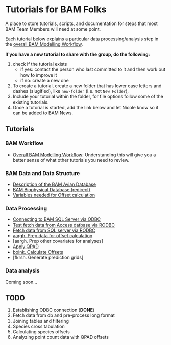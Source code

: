 # Tutorials for BAM Folks

A place to store tutorials, scripts, and documentation for steps that most BAM Team Members will need at some point.

Each tutorial below explains a particular data processing/analysis step in the [overall BAM Modelling Workflow](https://github.com/borealbirds/tutorials/blob/master/overall-bam-modelling-workflow/README.md). 

**If you have a new tutorial to share with the group, do the following:**

1. check if the tutorial exists
    * if yes: contact the person who last committed to it and then work out how to improve it
    * if no: create a new one
2. To create a tutorial, create a new folder that has lower case letters and dashes (slugified), like `new-folder` (i.e. not `New Folder`),
2. Include your tutorial within the folder, for file options follow some of the existing tutorials.
4. Once a tutorial is started, add the link below and let Nicole know so it can be added to BAM News. 

## Tutorials

### BAM Workflow
* [Overall BAM Modelling Workflow](https://github.com/borealbirds/tutorials/blob/master/overall-bam-modelling-workflow/README.md): Understanding this will give you a better sense of what other tutorials you need to review.

### BAM Data and Data Structure
* [Description of the BAM Avian Database](https://github.com/borealbirds/tutorials/tree/master/avian-database-structure/)
* [BAM Biophysical Database (redirect)](https://github.com/borealbirds/tutorials/blob/master/biophysical-data/README.Rmd)
* [Variables needed for Offset calculation](https://github.com/borealbirds/tutorials/blob/master/biophysical-data/README.Rmd#offset-variables)

### Data Processing

* [Connecting to BAM SQL Server via ODBC](https://github.com/borealbirds/tutorials/tree/master/establish-odbc-to-sql-server)
* [Test fetch data from Access datbase via RODBC](https://github.com/borealbirds/tutorials/blob/master/testing-odbc-to-r-connection/testing-odbc-to-r-connection.md)
* [Fetch data from SQL server via RODBC](https://github.com/borealbirds/tutorials/blob/master/fetch-data-from-sql-server-to-r/README.Rmd)
* [aargh. Prep data for offset calculation](https://github.com/borealbirds/tutorials/tree/master/prep-for-offset-creation)
* [aargh. Prep other covariates for analyses]
* [Apply QPAD](https://github.com/borealbirds/tutorials/tree/master/apply-qpad/README.md)
* [boink. Calculate Offsets](https://github.com/borealbirds/tutorials/blob/master/offset-estimation/README.md)
* [fkrsh. Generate prediction grids]

### Data analysis

Coming soon...

## TODO

1. Establishing ODBC connection (**DONE**)
2. Fetch data from db and pre-process long format
3. Joining tables and filtering
4. Species cross tabulation
5. Calculating species offsets
6. Analyzing point count data with QPAD offsets
